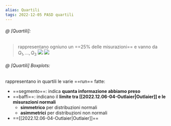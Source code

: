 ```yaml
---
alias: Quartili
tags: 2022-12-05 PASD quartili
---
```


###### @ [Quartili]:
> rappresentano ogniuno un ==25% delle misurazioni== e vanno da $Q_1,...,Q_3$ 
> ![](Uni/PASD/esoneri/img/quart.jpeg)
> ![](Uni/PASD/esoneri/img/boxplot.jpg)
<!--ID: 1670251133305-->


###### @ [Quartili] Boxplots:
rappresentano in quartili le varie ==run== fatte:
- ==segmento==: indica **quanta informazione abbiamo preso**
- ==baffi==: indicano il **limite tra [[2022.12.06-04-Outlaier|Outlaier]] e le misurazioni normali**
	- **simmetrico** per distribuzioni normali
	- **asimmetrici** per distribuzioni non normali
- ==[[2022.12.06-04-Outlaier|Outlaier]]==
<!--ID: 1670251662996-->

